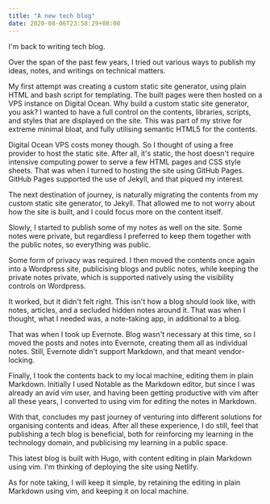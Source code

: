 ```yaml
---
title: "A new tech blog"
date: 2020-08-06T23:58:29+08:00
---
```

I'm back to writing tech blog.

Over the span of the past few years, I tried out various ways to publish my ideas, notes, and writings on technical matters.

My first attempt was creating a custom static site generator, using plain HTML and bash script for templating. The built pages were then hosted on a VPS instance on Digital Ocean. Why build a custom static site generator, you ask? I wanted to have a full control on the contents, libraries, scripts, and styles that are displayed on the site. This was part of my strive for extreme minimal bloat, and fully utilising semantic HTML5 for the contents.

Digital Ocean VPS costs money though. So I thought of using a free provider to host the static site. After all, it's static, the host doesn't require intensive computing power to serve a few HTML pages and CSS style sheets. That was when I turned to hosting the site using GitHub Pages. GitHub Pages supported the use of Jekyll, and that piqued my interest.

The next destination of journey, is naturally migrating the contents from my custom static site generator, to Jekyll. That allowed me to not worry about how the site is built, and I could focus more on the content itself.

Slowly, I started to publish some of my notes as well on the site. Some notes were private, but regardless I preferred to keep them together with the public notes, so everything was public.

Some form of privacy was required. I then moved the contents once again into a Wordpress site, publicising blogs and public notes, while keeping the private notes private, which is supported natively using the visibility controls on Wordpress.

It worked, but it didn't felt right. This isn't how a blog should look like, with notes, articles, and a secluded hidden notes around it. That was when I thought, what I needed was, a note-taking app, in additional to a blog.

That was when I took up Evernote. Blog wasn't necessary at this time, so I moved the posts and notes into Evernote, creating them all as individual notes. Still, Evernote didn't support Markdown, and that meant vendor-locking.

Finally, I took the contents back to my local machine, editing them in plain Markdown. Initially I used Notable as the Markdown editor, but since I was already an avid vim user, and having been getting productive with vim after all these years, I converted to using vim for editing the notes in Markdown.

With that, concludes my past journey of venturing into different solutions for organising contents and ideas. After all these experience, I do still, feel that publishing a tech blog is beneficial, both for reinforcing my learning in the technology domain, and publicising my learning in a public space.

This latest blog is built with Hugo, with content editing in plain Markdown using vim. I'm thinking of deploying the site using Netlify.

As for note taking, I will keep it simple, by retaining the editing in plain Markdown using vim, and keeping it on local machine.
